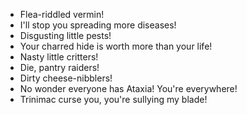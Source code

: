 - Flea-riddled vermin!
- I'll stop you spreading more diseases!
- Disgusting little pests!
- Your charred hide is worth more than your life!
- Nasty little critters!
- Die, pantry raiders!
- Dirty cheese-nibblers!
- No wonder everyone has Ataxia! You're everywhere!
- Trinimac curse you, you're sullying my blade!
